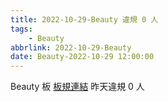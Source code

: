 ```yaml
---
title: 2022-10-29-Beauty 違規 0 人
tags:
    - Beauty
abbrlink: 2022-10-29-Beauty
date: Beauty-2022-10-29 12:00:00
---
```

Beauty 板 [板規連結](https://www.ptt.cc/bbs/Beauty/M.1630069980.A.84B.html)
昨天違規 0 人
